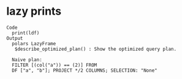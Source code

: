 # lazy prints

    Code
      print(ldf)
    Output
      polars LazyFrame
       $describe_optimized_plan() : Show the optimized query plan.
      
      Naive plan:
      FILTER [(col("a")) == (2)] FROM
      DF ["a", "b"]; PROJECT */2 COLUMNS; SELECTION: "None"


